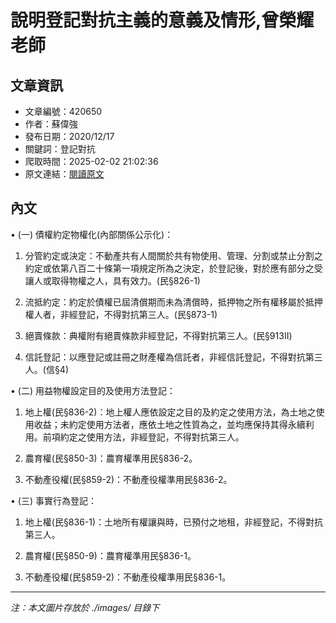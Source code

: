 # 說明登記對抗主義的意義及情形,曾榮耀老師

## 文章資訊
- 文章編號：420650
- 作者：蘇偉強
- 發布日期：2020/12/17
- 關鍵詞：登記對抗
- 爬取時間：2025-02-02 21:02:36
- 原文連結：[閱讀原文](https://real-estate.get.com.tw/Columns/detail.aspx?no=420650)

## 內文
• (一) 債權約定物權化(內部關係公示化)：

1. 分管約定或決定：不動產共有人間關於共有物使用、管理、分割或禁止分割之約定或依第八百二十條第一項規定所為之決定，於登記後，對於應有部分之受讓人或取得物權之人，具有效力。(民§826-1)

2. 流抵約定：約定於債權已屆清償期而未為清償時，抵押物之所有權移屬於抵押權人者，非經登記，不得對抗第三人。(民§873-1)

3. 絕賣條款：典權附有絕賣條款非經登記，不得對抗第三人。(民§913II)

4. 信託登記：以應登記或註冊之財產權為信託者，非經信託登記，不得對抗第三人。(信§4)

• (二) 用益物權設定目的及使用方法登記：

1. 地上權(民§836-2)：地上權人應依設定之目的及約定之使用方法，為土地之使用收益；未約定使用方法者，應依土地之性質為之，並均應保持其得永續利用。前項約定之使用方法，非經登記，不得對抗第三人。

2. 農育權(民§850-3)：農育權準用民§836-2。

3. 不動產役權(民§859-2)：不動產役權準用民§836-2。

• (三) 事實行為登記：

1. 地上權(民§836-1)：土地所有權讓與時，已預付之地租，非經登記，不得對抗第三人。

2. 農育權(民§850-9)：農育權準用民§836-1。

3. 不動產役權(民§859-2)：不動產役權準用民§836-1。
---
*注：本文圖片存放於 ./images/ 目錄下*
